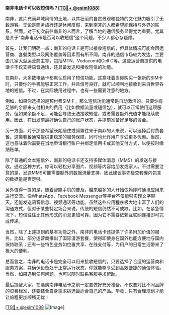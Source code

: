 **南非电话卡可以收短信吗？[[TG💪+ @esim1088](https://t.me/s/esim1088)]**

南非，这片充满异域风情的土地，以其壮丽的自然景观和独特的文化魅力吸引了无数游客。无论是商务旅行还是休闲度假，来到南非的人都希望能保持与外界的联系。然而，对于初次前往南非的人而言，了解当地的通信服务显得尤为重要。尤其是关于“南非电话卡是否可以收短信”这个问题，不少人都心存疑虑。

首先，让我们明确一点：南非的电话卡是可以接收短信的，但具体情况可能会因运营商、套餐类型以及网络覆盖等因素而有所不同。南非的通信市场较为发达，主要由几家大型运营商主导，包括MTN、Vodacom和Cell C等。这些运营商提供的电话卡不仅支持语音通话，还具备发送和接收短信的功能。

在南非，大多数电话卡都默认启用了短信功能。这意味着当你购买一张新的SIM卡时，只要你的手机能够正常工作，并且信号良好，就可以顺利地接收到来自世界各地的短信。不过，在实际使用过程中，也有一些需要注意的地方。

例如，如果你选择的是预付费SIM卡，那么短信功能通常是自动激活的。只要你有足够的余额来支付相关的费用（比如数据流量或短信包），就可以正常使用这项服务。但如果余额不足，可能会导致无法接收短信，或者需要额外充值才能继续使用。因此，在出发前最好确认自己的账户状态，并提前准备好足够的资金。

另一方面，对于那些希望长期居住或频繁往来于南非的人来说，可以选择后付费套餐。这类套餐通常提供更稳定的服务保障，同时也允许用户享受更多优惠。当然，这也意味着你需要在当地申请银行账户并绑定信用卡或其他支付方式，以便按时缴纳账单。

除了普通的文本短信外，南非的电话卡还支持多媒体消息（MMS）的发送与接收。通过这种方式，你可以轻松分享图片、视频等内容给朋友或家人。不过需要注意的是，发送MMS可能需要额外的数据流量支持，因此建议事先检查套餐内包含的数据量是否足够。

另外值得一提的是，随着智能手机的普及，越来越多的人开始依赖即时通讯应用来进行交流。像WhatsApp、Facebook Messenger等平台不仅能够实现文字聊天，还能发送语音信息、视频通话等功能。虽然这些应用程序极大地丰富了人们的沟通方式，但对于某些特定场合来说，传统的短信仍然不可或缺。比如，在紧急情况下，短信往往比其他形式的消息更加可靠，因为它不需要依赖互联网连接即可完成传递。

当然，除了上述提到的基本功能之外，南非的电话卡还提供了许多附加价值的服务。比如，部分运营商推出了国际漫游套餐，使得即使身在国外也能方便地与国内保持联系；还有一些特色业务如位置共享、在线支付等，为用户的日常生活带来了极大的便利。

总而言之，南非的电话卡是完全可以用来接收短信的。只要选择了合适的运营商和服务方案，并确保设备处于正常运行状态，你就能够享受到高效便捷的通信体验。当然，如果遇到任何问题，也可以随时联系客服寻求帮助。

最后提醒大家，在选购南非电话卡之前一定要做好充分准备。不仅要对比不同品牌的资费标准，还要结合自身需求挑选最适合自己的产品。毕竟，只有合理规划才能让旅程更加顺畅无忧！

[[TG💪+ @esim1088](https://t.me/s/esim1088) ![Image](https://i.postimg.cc/4NQfJmqS/Snipaste-2025-05-13-00-14-12.png)]